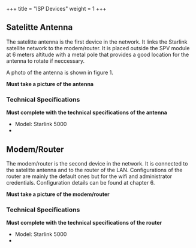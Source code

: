 +++
title = "ISP Devices"
weight = 1
+++

## Satelitte Antenna

The satelitte antenna is the first device in the network. It links the Starlink satellite network to the modem/router. It is placed outside the SPV module at 6 meters altitude with a metal pole that provides a good location for the antenna to rotate if neccessary.

A photo of the antenna is shown in figure 1.


**Must take a picture of the antenna**

### Technical Specifications

**Must complete with the technical specifications of the antenna**

- Model: Starlink 5000
- 

## Modem/Router

The modem/router is the second device in the network. It is connected to the satelitte antenna and to the router of the LAN. Configurations of the router are mainly the default ones but for the wifi and administrator credentials. Configuration details can be found at chapter 6.

**Must take a picture of the modem/router**

### Technical Specifications

**Must complete with the technical specifications of the router**

- Model: Starlink 5000
- 



